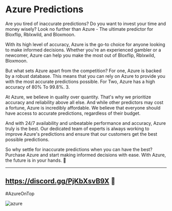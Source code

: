 # Azure Predictions

Are you tired of inaccurate predictions? Do you want to invest your time and money wisely? Look no further than Azure - The ultimate predictor for Bloxflip, Rblxwild, and Bloxmoon.

With its high level of accuracy, Azure is the go-to choice for anyone looking to make informed decisions. Whether you're an experienced gambler or a newcomer, Azure can help you make the most out of Bloxflip, Rblxwild, Bloxmoon.

But what sets Azure apart from the competition? For one, Azure is backed by a robust database. This means that you can rely on Azure to provide you with the most accurate predictions possible. For Two, Azure has a high accuracy of 80% To 99.8%. 3. 

At Azure, we believe in quality over quantity. That's why we prioritize accuracy and reliability above all else. And while other predictors may cost a fortune, Azure is incredibly affordable. We believe that everyone should have access to accurate predictions, regardless of their budget.

And with 24/7 availability and unbeatable performance and accuracy, Azure truly is the best. Our dedicated team of experts is always working to improve Azure's predictions and ensure that our customers get the best possible predictions.

So why settle for inaccurate predictions when you can have the best? Purchase Azure and start making informed decisions with ease. With Azure, the future is in your hands. 🔮

---------------------------------
https://discord.gg/PjKbXsvB9X 💙
---------------------------------
#AzureOnTop



![azure](https://user-images.githubusercontent.com/131541745/233802106-622a1077-4bec-4196-9ae1-7fcbe106bbb1.png)
